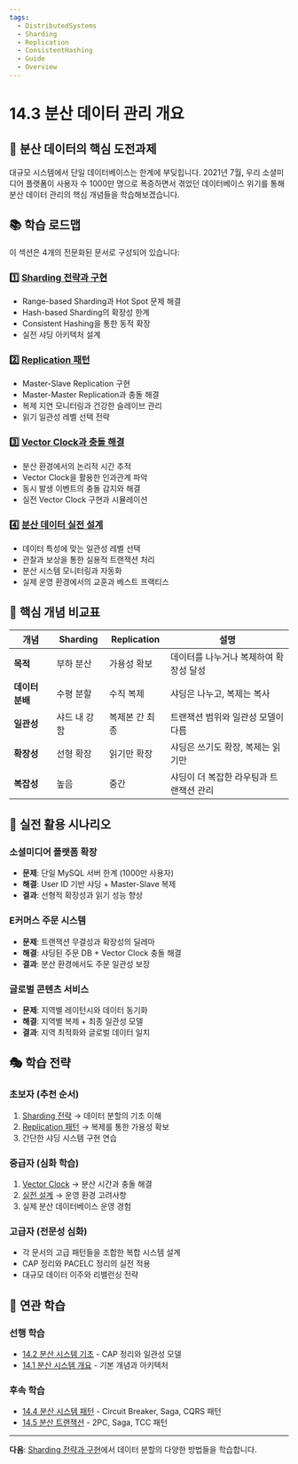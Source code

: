 ```yaml
---
tags:
  - DistributedSystems
  - Sharding
  - Replication
  - ConsistentHashing
  - Guide
  - Overview
---
```


# 14.3 분산 데이터 관리 개요

## 🎯 분산 데이터의 핵심 도전과제

대규모 시스템에서 단일 데이터베이스는 한계에 부딪힙니다. 2021년 7월, 우리 소셜미디어 플랫폼이 사용자 수 1000만 명으로 폭증하면서 겪었던 데이터베이스 위기를 통해 분산 데이터 관리의 핵심 개념들을 학습해보겠습니다.

## 📚 학습 로드맵

이 섹션은 4개의 전문화된 문서로 구성되어 있습니다:

### 1️⃣ [Sharding 전략과 구현](03a-sharding-strategies.md)

- Range-based Sharding과 Hot Spot 문제 해결
- Hash-based Sharding의 확장성 한계
- Consistent Hashing을 통한 동적 확장
- 실전 샤딩 아키텍처 설계

### 2️⃣ [Replication 패턴](03b-replication-patterns.md)

- Master-Slave Replication 구현
- Master-Master Replication과 충돌 해결
- 복제 지연 모니터링과 건강한 슬레이브 관리
- 읽기 일관성 레벨 선택 전략

### 3️⃣ [Vector Clock과 충돌 해결](03c-vector-clocks.md)

- 분산 환경에서의 논리적 시간 추적
- Vector Clock을 활용한 인과관계 파악
- 동시 발생 이벤트의 충돌 감지와 해결
- 실전 Vector Clock 구현과 시뮬레이션

### 4️⃣ [분산 데이터 실전 설계](03d-distributed-data-production.md)

- 데이터 특성에 맞는 일관성 레벨 선택
- 관찰과 보상을 통한 실용적 트랜잭션 처리
- 분산 시스템 모니터링과 자동화
- 실제 운영 환경에서의 교훈과 베스트 프랙티스

## 🎯 핵심 개념 비교표

| 개념 | Sharding | Replication | 설명 |
|------|----------|-------------|------|
| **목적** | 부하 분산 | 가용성 확보 | 데이터를 나누거나 복제하여 확장성 달성 |
| **데이터 분배** | 수평 분할 | 수직 복제 | 샤딩은 나누고, 복제는 복사 |
| **일관성** | 샤드 내 강함 | 복제본 간 최종 | 트랜잭션 범위와 일관성 모델이 다름 |
| **확장성** | 선형 확장 | 읽기만 확장 | 샤딩은 쓰기도 확장, 복제는 읽기만 |
| **복잡성** | 높음 | 중간 | 샤딩이 더 복잡한 라우팅과 트랜잭션 관리 |

## 🚀 실전 활용 시나리오

### 소셜미디어 플랫폼 확장

- **문제**: 단일 MySQL 서버 한계 (1000만 사용자)
- **해결**: User ID 기반 샤딩 + Master-Slave 복제
- **결과**: 선형적 확장성과 읽기 성능 향상

### E커머스 주문 시스템

- **문제**: 트랜잭션 무결성과 확장성의 딜레마
- **해결**: 샤딩된 주문 DB + Vector Clock 충돌 해결
- **결과**: 분산 환경에서도 주문 일관성 보장

### 글로벌 콘텐츠 서비스

- **문제**: 지역별 레이턴시와 데이터 동기화
- **해결**: 지역별 복제 + 최종 일관성 모델
- **결과**: 지역 최적화와 글로벌 데이터 일치

## 🎭 학습 전략

### 초보자 (추천 순서)

1. [Sharding 전략](03a-sharding-strategies.md) → 데이터 분할의 기초 이해
2. [Replication 패턴](03b-replication-patterns.md) → 복제를 통한 가용성 확보
3. 간단한 샤딩 시스템 구현 연습

### 중급자 (심화 학습)

1. [Vector Clock](03c-vector-clocks.md) → 분산 시간과 충돌 해결
2. [실전 설계](03d-distributed-data-production.md) → 운영 환경 고려사항
3. 실제 분산 데이터베이스 운영 경험

### 고급자 (전문성 심화)

- 각 문서의 고급 패턴들을 조합한 복합 시스템 설계
- CAP 정리와 PACELC 정리의 실전 적용
- 대규모 데이터 이주와 리밸런싱 전략

## 🔗 연관 학습

### 선행 학습

- [14.2 분산 시스템 기초](02-distributed-fundamentals.md) - CAP 정리와 일관성 모델
- [14.1 분산 시스템 개요](01-distributed-overview.md) - 기본 개념과 아키텍처

### 후속 학습

- [14.4 분산 시스템 패턴](04-distributed-patterns.md) - Circuit Breaker, Saga, CQRS 패턴
- [14.5 분산 트랜잭션](05-distributed-transactions.md) - 2PC, Saga, TCC 패턴

---

**다음**: [Sharding 전략과 구현](03a-sharding-strategies.md)에서 데이터 분할의 다양한 방법들을 학습합니다.
